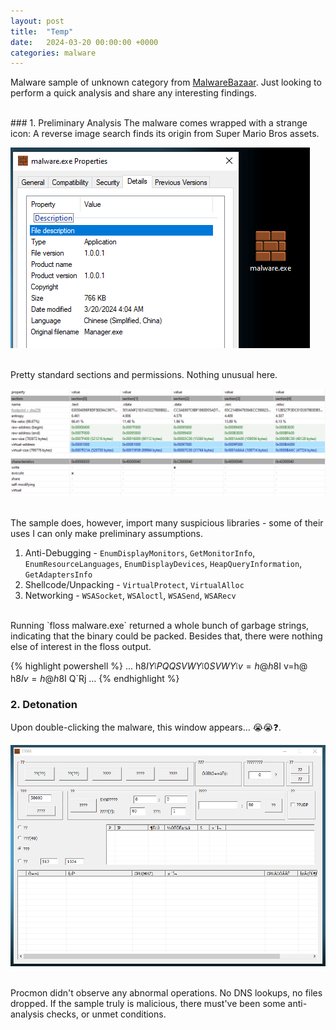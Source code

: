 ```yaml
---
layout: post
title:  "Temp"
date:   2024-03-20 00:00:00 +0000
categories: malware
---
```


Malware sample of unknown category from [MalwareBazaar](https://bazaar.abuse.ch/sample/5b30c309cd996a6ab8c1e2aad4e0d47a566f1cb8859677ac90f1253336451dd1). Just looking to perform a quick analysis and share any interesting findings.

<br>
### 1. Preliminary Analysis
The malware comes wrapped with a strange icon: A reverse image search finds its origin from Super Mario Bros assets.

![icon](/assets/post_assets/temp/icon.png)

<br>
Pretty standard sections and permissions. Nothing unusual here.

![sections](/assets/post_assets/temp/sections.png)

<br>
The sample does, however, import many suspicious libraries - some of their uses I can only make preliminary assumptions.

1. Anti-Debugging - `EnumDisplayMonitors`, `GetMonitorInfo`, `EnumResourceLanguages`, `EnumDisplayDevices`, `HeapQueryInformation`, `GetAdaptersInfo`
2. Shellcode/Unpacking - `VirtualProtect`, `VirtualAlloc`
3. Networking - `WSASocket`, `WSAloctl`, `WSASend`, `WSARecv`

<br>
Running `floss malware.exe` returned a whole bunch of garbage strings, indicating that the binary could be packed. Besides that, there were nothing else of interest in the floss output.

{% highlight powershell %}
...
h8$I
Y_^[
PQQSVW
Y_^[
0SVW
Y_^[
v=h@
h8$I
v=h@
h8$I
v=h@
h8$I
Q`Rj
...
{% endhighlight %}

### 2. Detonation
Upon double-clicking the malware, this window appears... 😭😭❓. 

![window](/assets/post_assets/temp/window.png)

<br>
Procmon didn't observe any abnormal operations. No DNS lookups, no files dropped. If the sample truly is malicious, there must've been some anti-analysis checks, or unmet conditions.